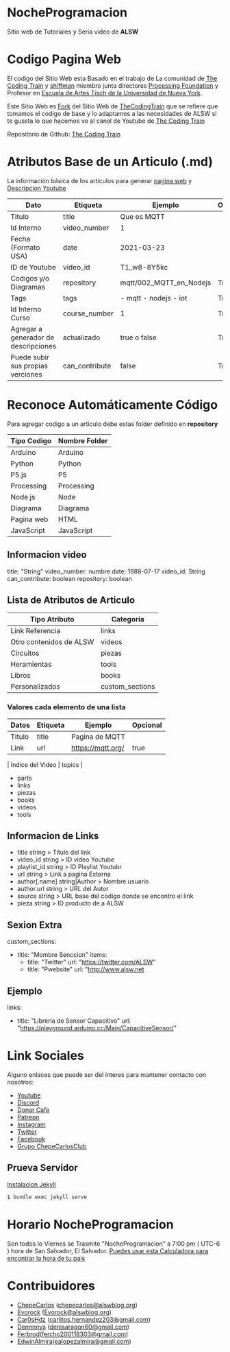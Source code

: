 # NocheProgramacion

Sitio web de Tutoriales y Seria video de **ALSW**

# Codigo Pagina Web

El codigo del Sitio Web esta Basado en el trabajo de La comunidad de [The Coding Train](https://github.com/CodingTrain) y [shiffman](https://shiffman.net/) miembro junta directores [Processing Foundation](https://processing.org/) y Profesor en [Escuela de Artes Tisch de la Universidad de Nueva York](https://tisch.nyu.edu/).

Este Sitio Web es [Fork](https://en.wikipedia.org/wiki/Fork_(software_development)) del Sitio Web de [TheCodingTrain](https://thecodingtrain.com/) que se refiere que tomamos el codigo de base y lo adaptamos a las necesidades de ALSW si te gussta lo que hacemos ve al canal de Youtube de [The Coding Train](https://www.youtube.com/user/shiffman)

Repositorio de Github: [The Coding Train](https://github.com/CodingTrain/website)

# Atributos Base de un Articulo (.md)

La información básica de los artículos para generar [pagina web](https://nocheprogramacion.com/series/mqtt/001_Que_es_MQTT.html) y [Descripcion Youtube](https://www.youtube.com/watch?v=T1_w8-8Y5kc)

| Dato                                 | Etiqueta       | Ejemplo                 | Opcional |
| ------------------------------------ | -------------- | ----------------------- | -------- |
| Titulo                               | title          | Que es MQTT             |          |
| Id Interno                           | video_number   | 1                       |          |
| Fecha (Formato USA)                  | date           | 2021-03-23              |          |
| ID de Youtube                        | video_id       | T1_w8-8Y5kc             |          |
| Codigos y/o Diagramas                | repository     | mqtt/002_MQTT_en_Nodejs | True     |
| Tags                                 | tags           | - mqtt - nodejs   - iot | True     |
| Id Interno Curso                     | course_number  | 1                       | True     |
| Agregar a generador de descripciones | actualizado    | true o false            | True     |
| Puede subir sus propias verciones    | can_contribute | false                   | True     |

# Reconoce Automáticamente Código

Para agregar codigo a un articulo debe estas folder definido en **repository**

| Tipo Codigo | Nombre Folder |
| ----------- | ------------- |
| Arduino     | Arduino       |
| Python      | Python        |
| P5.js       | P5            |
| Processing  | Processing    |
| Node.js     | Node          |
| Diagrama    | Diagrama      |
| Pagina web  | HTML          |
| JavaScript  | JavaScript    |

## Informacion video

title: "String"
video_number: numbre
date: 1988-07-17
video_id: String
can_contribute: boolean
repository: boolean

## Lista de Atributos de Articulo

| Tipo Atributo           | Categoria       |
| ----------------------- | --------------- |
| Link Referencia         | links           |
| Otro contenidos de ALSW | videos          |
| Circuitos               | piezas          |
| Heramientas             | tools           |
| Libros                  | books           |
| Personalizados          | custom_sections |

### Valores cada elemento de una lista

| Datos  | Etiqueta | Ejemplo             | Opcional |
| ------ | -------- | ------------------- | -------- |
| Titulo | title    | Pagina de MQTT      |          |
| Link   | url      | <https://mqtt.org/> | true     |

| Indice del Video   | topics    |

-   parts
-   links
-   piezas
-   books
-   videos
-   tools

## Informacion de Links

-   title string  > Titulo del link
-   video_id string > ID video Youtube
-   playlist_id string > ID Playlist Youtubr
-   url string > Link a pagina Externa
-   author[.name] string|Author > Nombre usuario
-   author.url string > URL del Autor
-   source string  > URL base del codigo donde se encontro el link
-   pieza string > ID producto de a ALSW

## Sexion Extra

custom_sections:

-   title: "Mombre Senccion"
    items:
    -   title: "Twitter"
        url: "<https://twitter.com/ALSW>"
    -   title: "Pwebsite"
        url: "<http://www.alsw.net>

## Ejemplo

links:

-   title: "Libreria de Sensor Capacitivo"
    url: "<https://playground.arduino.cc/Main/CapacitiveSensor/>"

# Link Sociales

Alguno enlaces que puede ser del interes para mantener contacto con nosotros:

-   [Youtube](http://youtube.com/alswnet)
-   [Discord](https://nocheprogramacion.com/discord)
-   [Donar Cafe](https://www.buymeacoffee.com/alswnet)
-   [Patreon](http://patreon.com/alswnet)
-   [Instagram](https://www.instagram.com/alswnet)
-   [Twitter](https://twitter.com/alswnet)
-   [Facebook](http://facebook.com/alswnet)
-   [Grupo ChepeCarlosClub](http://www.facebook.com/groups/chepecarlosclub/)

## Prueva Servidor

[Instalacion Jekyll](https://jekyllrb.com/docs/installation/#requirements)

```bash
$ bundle exec jekyll serve
```

# Horario NocheProgramacion

Son todos lo Viernes  se Trasmite "NocheProgramacion" a 7:00 pm ( UTC-6 ) hora de San Salvador, El Salvador.
[Puedes usar esta Calculadora para encontrar la hora de tu pais](https://www.thetimezoneconverter.com/?t=7%3A00%20pm&tz=El%20Salvador&)

# Contribuidores

-   [ChepeCarlos](https://github.com/chepecarlos) (chepecarlos@alswblog.org)
-   [Evorock](https://github.com/evorock) (Evorock@alswblog.org)
-   [Car0sHdz](https://github.com/carl0shdz) (carlitos.hernandez203@gmail.com)
-   [Dennnnys](https://github.com/dennnnys) (denisaragon60@gmail.com)
-   [Ferbrod](https://github.com/Ferbrod)(fercho200118303@gmail.com)
-   [EdwinAlmira](https://github.com/EdwinAlmira)(ealopezalmira@gmail.com)
